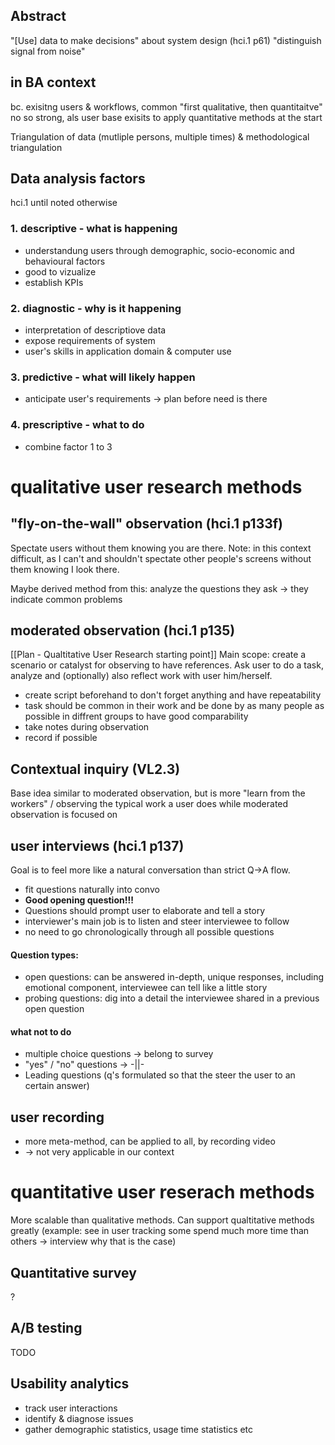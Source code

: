 ## Abstract

"[Use] data to make decisions" about system design (hci.1 p61)
"distinguish signal from noise" 


## in BA context
bc. exisitng users & workflows, common "first qualitative, then quantitaitve" no so strong,
als user base exisits to apply quantitative methods at the start

Triangulation of data (mutliple persons, multiple times) & methodological triangulation


## Data analysis factors
hci.1 until noted otherwise
### 1. descriptive - what is happening
- understandung users through demographic, socio-economic and behavioural factors
- good to vizualize
- establish KPIs

### 2. diagnostic - why is it happening
- interpretation of descriptiove data
- expose requirements of system
- user's skills in application domain & computer use

### 3. predictive - what will likely happen
- anticipate user's requirements -> plan before need is there

### 4. prescriptive - what to do
- combine factor 1 to 3 

# qualitative user research methods
## "fly-on-the-wall" observation (hci.1 p133f)
Spectate users without them knowing you are there.
Note: in this context difficult, as I can't and shouldn't spectate other people's screens without them knowing I look there.

Maybe derived method from this: analyze the questions they ask -> they indicate common problems

## moderated observation (hci.1 p135) 
[[Plan - Qualtitative User Research starting point]]
Main scope: create a scenario or catalyst for observing to have references.
Ask user to do a task, analyze and (optionally) also reflect work with user him/herself.

- create script beforehand to don't forget anything and have repeatability
- task should be common in their work and be done by as many people as possible in diffrent groups to have good comparability
- take notes during observation
- record if possible

## Contextual inquiry (VL2.3)
Base idea similar to moderated observation, but 
is more "learn from the workers" / observing the typical work a user does while moderated observation is focused on 

## user interviews (hci.1 p137)
Goal is to feel more like a natural conversation than strict Q->A flow.
- fit questions naturally into convo
- **Good opening question!!!**
- Questions should prompt user to elaborate and tell a story
- interviewer's main job is to listen and steer interviewee to follow 
- no need to go chronologically through all possible questions

#### Question types:
- open questions: can be answered in-depth, unique responses, including emotional component, interviewee can tell like a little story
- probing questions: dig into a detail the interviewee shared in a previous open question

#### what not to do
- multiple choice questions -> belong to survey
- "yes" / "no" questions -> -||-
- Leading questions (q's formulated so that the steer the user to an certain answer)

## user recording
- more meta-method, can be applied to all, by recording video
- -> not very applicable in our context


# quantitative user reserach methods
More scalable than qualitative methods.
Can support qualtitative methods greatly (example: see in user tracking some spend much more time than others -> interview why that is the case)

## Quantitative survey
?
## A/B testing
TODO

## Usability analytics
- track user interactions
- identify & diagnose issues
- gather demographic statistics, usage time statistics etc
